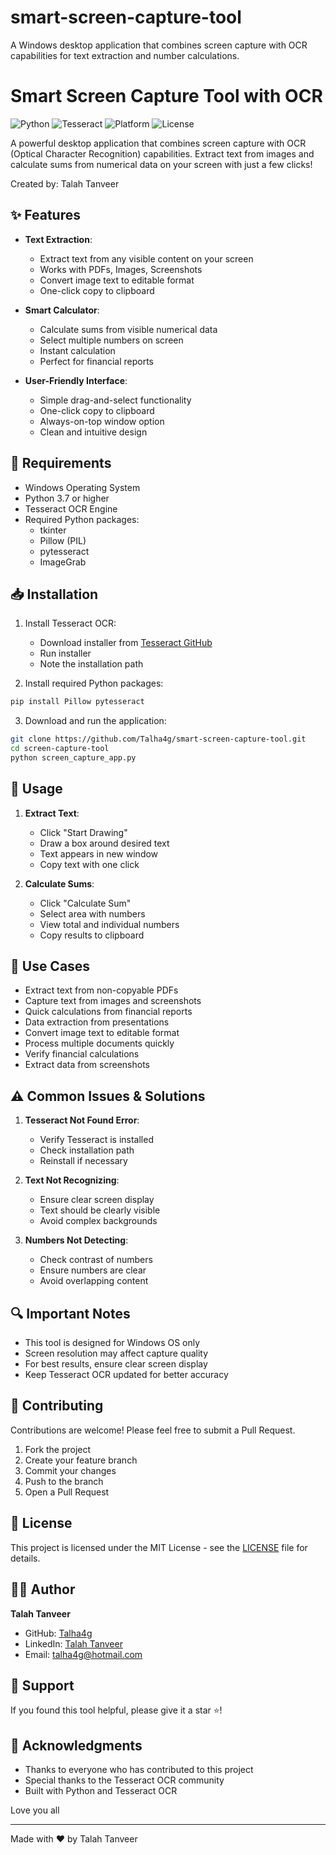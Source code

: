 # smart-screen-capture-tool
A Windows desktop application that combines screen capture with OCR capabilities for text extraction and number calculations.
# Smart Screen Capture Tool with OCR

![Python](https://img.shields.io/badge/Python-3.7+-blue.svg)
![Tesseract](https://img.shields.io/badge/Tesseract-OCR-green.svg)
![Platform](https://img.shields.io/badge/Platform-Windows-blue.svg)
![License](https://img.shields.io/badge/License-MIT-yellow.svg)

A powerful desktop application that combines screen capture with OCR (Optical Character Recognition) capabilities. Extract text from images and calculate sums from numerical data on your screen with just a few clicks!

Created by: Talah Tanveer

## ✨ Features

- **Text Extraction**: 
  - Extract text from any visible content on your screen
  - Works with PDFs, Images, Screenshots
  - Convert image text to editable format
  - One-click copy to clipboard
  
- **Smart Calculator**: 
  - Calculate sums from visible numerical data
  - Select multiple numbers on screen
  - Instant calculation
  - Perfect for financial reports
  
- **User-Friendly Interface**:
  - Simple drag-and-select functionality
  - One-click copy to clipboard
  - Always-on-top window option
  - Clean and intuitive design

## 🔧 Requirements

- Windows Operating System
- Python 3.7 or higher
- Tesseract OCR Engine
- Required Python packages:
  - tkinter
  - Pillow (PIL)
  - pytesseract
  - ImageGrab

## 📥 Installation

1. Install Tesseract OCR:
   - Download installer from [Tesseract GitHub](https://github.com/UB-Mannheim/tesseract/wiki)
   - Run installer
   - Note the installation path

2. Install required Python packages:
```bash
pip install Pillow pytesseract
```

3. Download and run the application:
```bash
git clone https://github.com/Talha4g/smart-screen-capture-tool.git
cd screen-capture-tool
python screen_capture_app.py
```

## 🚀 Usage

1. **Extract Text**:
   - Click "Start Drawing"
   - Draw a box around desired text
   - Text appears in new window
   - Copy text with one click

2. **Calculate Sums**:
   - Click "Calculate Sum"
   - Select area with numbers
   - View total and individual numbers
   - Copy results to clipboard

## 🎯 Use Cases

- Extract text from non-copyable PDFs
- Capture text from images and screenshots
- Quick calculations from financial reports
- Data extraction from presentations
- Convert image text to editable format
- Process multiple documents quickly
- Verify financial calculations
- Extract data from screenshots

## ⚠️ Common Issues & Solutions

1. **Tesseract Not Found Error**:
   - Verify Tesseract is installed
   - Check installation path
   - Reinstall if necessary

2. **Text Not Recognizing**:
   - Ensure clear screen display
   - Text should be clearly visible
   - Avoid complex backgrounds

3. **Numbers Not Detecting**:
   - Check contrast of numbers
   - Ensure numbers are clear
   - Avoid overlapping content

## 🔍 Important Notes

- This tool is designed for Windows OS only
- Screen resolution may affect capture quality
- For best results, ensure clear screen display
- Keep Tesseract OCR updated for better accuracy

## 🤝 Contributing

Contributions are welcome! Please feel free to submit a Pull Request.

1. Fork the project
2. Create your feature branch
3. Commit your changes
4. Push to the branch
5. Open a Pull Request

## 📝 License

This project is licensed under the MIT License - see the [LICENSE](LICENSE) file for details.

## 🙋‍♂️ Author

**Talah Tanveer**
- GitHub: [Talha4g](https://github.com/Talha4g)
- LinkedIn: [Talah Tanveer](https://www.linkedin.com/in/talah-tanveer-92437b155/)
- Email: talha4g@hotmail.com

## 🌟 Support

If you found this tool helpful, please give it a star ⭐️!

## 📢 Acknowledgments

- Thanks to everyone who has contributed to this project
- Special thanks to the Tesseract OCR community
- Built with Python and Tesseract OCR

Love you all

---
Made with ❤️ by Talah Tanveer

